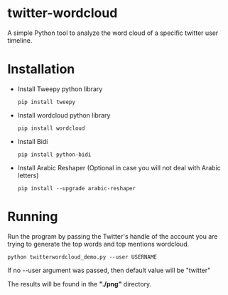 # twitter-wordcloud
A simple Python tool to analyze the word cloud of a specific twitter user timeline.

# Installation
* Install Tweepy python library

  `pip install tweepy`

* Install wordcloud python library

  `pip install wordcloud`

* Install Bidi

  `pip install python-bidi`

* Install Arabic Reshaper (Optional in case you will not deal with Arabic letters)

  `pip install --upgrade arabic-reshaper`

# Running
Run the program by passing the Twitter's handle of the account you are trying to generate the top words and top mentions wordcloud.

  `python twitterwordcloud_demo.py --user USERNAME`

If no --user argument was passed, then default value will be "twitter"

The results will be found in the **"./png"** directory.